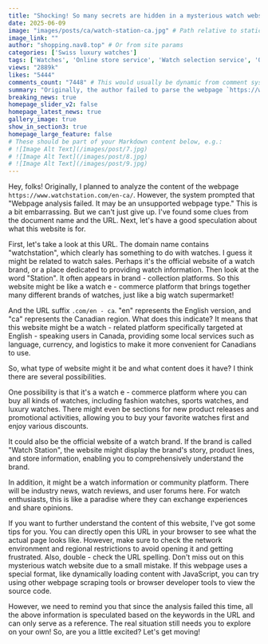 ```yaml
---
title: "Shocking! So many secrets are hidden in a mysterious watch website. Click quickly to explore!"
date: 2025-06-09
image: "images/posts/ca/watch-station-ca.jpg" # Path relative to static or assets
image_link: ""
author: "shopping.nav8.top" # Or from site params
categories: ['Swiss luxury watches']
tags: ['Watches', 'Online store service', 'Watch selection service', 'Online store platform', 'Free delivery service', 'Free technical support service', 'Payment plan', 'Travel community', 'Hotel and attraction review services', 'Store query service', 'Localized services']
views: "2889k"
likes: "5444"
comments_count: "7448" # This would usually be dynamic from comment system
summary: "Originally, the author failed to parse the webpage `https://www.watchstation.com/en-ca/`. Then, based on the domain name and suffix, the author speculated that it might be a watch e-commerce platform, a brand official website, or an information community targeting English-speaking users in Canada. The author also provided methods to further understand the website content, while reminding that the speculation was for reference only and encouraging readers to explore on their own."
breaking_news: true   
homepage_slider_v2: false  
homepage_latest_news: true  
gallery_image: true  
show_in_section3: true
homepage_large_feature: false
# These should be part of your Markdown content below, e.g.:
# ![Image Alt Text](/images/post/7.jpg)
# ![Image Alt Text](/images/post/8.jpg)
# ![Image Alt Text](/images/post/9.jpg)
---
```


Hey, folks! Originally, I planned to analyze the content of the webpage `https://www.watchstation.com/en-ca/`. However, the system prompted that "Webpage analysis failed. It may be an unsupported webpage type." This is a bit embarrassing. But we can't just give up. I've found some clues from the document name and the URL. Next, let's have a good speculation about what this website is for.

First, let's take a look at this URL. The domain name contains "watchstation", which clearly has something to do with watches. I guess it might be related to watch sales. Perhaps it's the official website of a watch brand, or a place dedicated to providing watch information. Then look at the word "Station". It often appears in brand - collection platforms. So this website might be like a watch e - commerce platform that brings together many different brands of watches, just like a big watch supermarket!

And the URL suffix `.com/en - ca`. "en" represents the English version, and "ca" represents the Canadian region. What does this indicate? It means that this website might be a watch - related platform specifically targeted at English - speaking users in Canada, providing some local services such as language, currency, and logistics to make it more convenient for Canadians to use.

So, what type of website might it be and what content does it have? I think there are several possibilities.

One possibility is that it's a watch e - commerce platform where you can buy all kinds of watches, including fashion watches, sports watches, and luxury watches. There might even be sections for new product releases and promotional activities, allowing you to buy your favorite watches first and enjoy various discounts.

It could also be the official website of a watch brand. If the brand is called "Watch Station", the website might display the brand's story, product lines, and store information, enabling you to comprehensively understand the brand.

In addition, it might be a watch information or community platform. There will be industry news, watch reviews, and user forums here. For watch enthusiasts, this is like a paradise where they can exchange experiences and share opinions.

If you want to further understand the content of this website, I've got some tips for you. You can directly open this URL in your browser to see what the actual page looks like. However, make sure to check the network environment and regional restrictions to avoid opening it and getting frustrated. Also, double - check the URL spelling. Don't miss out on this mysterious watch website due to a small mistake. If this webpage uses a special format, like dynamically loading content with JavaScript, you can try using other webpage scraping tools or browser developer tools to view the source code.

However, we need to remind you that since the analysis failed this time, all the above information is speculated based on the keywords in the URL and can only serve as a reference. The real situation still needs you to explore on your own! So, are you a little excited? Let's get moving! 
